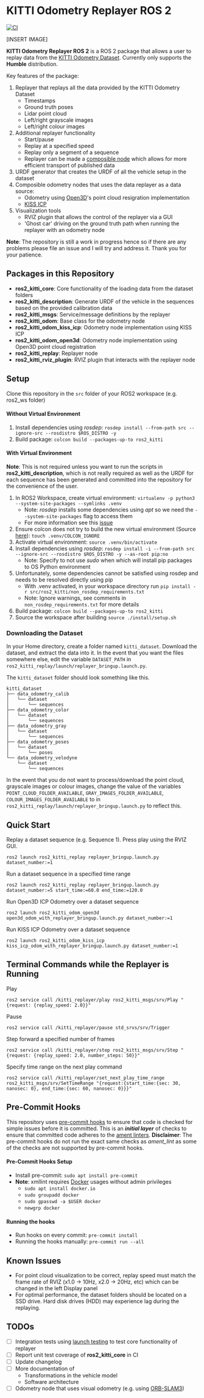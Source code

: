 # KITTI Odometry Replayer ROS 2

[![CI](https://github.com/tengfoonglam/ros2_kitti/actions/workflows/main.yml/badge.svg)](https://github.com/tengfoonglam/ros2_kitti/actions/workflows/main.yml)

[INSERT IMAGE]

**KITTI Odometry Replayer ROS 2** is a ROS 2 package that allows a user to replay data from the [KITTI Odometry Dataset](https://www.cvlibs.net/datasets/kitti/eval_odometry.php). Currently only supports the **Humble** distribution.

Key features of the package:
1. Replayer that replays all the data provided by the KITTI Odometry Dataset
    * Timestamps
    * Ground truth poses
    * Lidar point cloud
    * Left/right grayscale images
    * Left/right colour images
1. Additional replayer functionality
    * Start/pause
    * Replay at a specified speed
    * Replay only a segment of a sequence
    * Replayer can be made a [composible node](https://docs.ros.org/en/humble/Tutorials/Intermediate/Composition.html) which allows for more efficient transport of published data
1. URDF generator that creates the URDF of all the vehicle setup in the dataset
1. Composible odometry nodes that uses the data replayer as a data source:
    * Odometry using [Open3D](http://www.open3d.org/)'s point cloud resigration implementation
    * [KISS ICP](https://github.com/PRBonn/kiss-icp)
1. Visualization tools
    * RVIZ plugin that allows the control of the replayer via a GUI
    * 'Ghost car' driving on the ground truth path when running the replayer with an odometry node

**Note**: The repository is still a work in progress hence so if there are any problems please file an issue and I will try and address it. Thank you for your patience.

## Packages in this Repository

 * **ros2_kitti_core**: Core functionality of the loading data from the dataset folders
 * **ros2_kitti_description**: Generate URDF of the vehicle in the sequences based on the provided calibration data
 * **ros2_kitti_msgs**: Service/message definitions by the replayer
 * **ros2_kitti_odom**: Base class for the odometry node
 * **ros2_kitti_odom_kiss_icp**: Odometry node implementation using KISS ICP
 * **ros2_kitti_odom_open3d**: Odometry node implementation using Open3D point cloud registration
 * **ros2_kitti_replay**: Replayer node
 * **ros2_kitti_rviz_plugin**: RVIZ plugin that interacts with the replayer node

## Setup

Clone this repository in the `src` folder of your ROS2 workspace (e.g. ros2_ws folder)

#### Without Virtual Environment

1. Install dependencies using *rosdep*: `rosdep install --from-path src --ignore-src --rosdistro $ROS_DISTRO -y`
2. Build package: `colcon build --packages-up-to ros2_kitti`

#### With Virtual Environment

**Note**: This is not required unless you want to run the scripts in **ros2_kitti_description**, which is not really required as well as the URDF for each sequence has been generated and committed into the repository for the convenience of the user.

1. In ROS2 Workspace, create virtual environment: `virtualenv -p python3 --system-site-packages --symlinks .venv`
   * Note: *rosdep* installs some dependencies using *apt* so we need the `--system-site-packages` flag to access them
   * For more information see this [issue](https://github.com/ros2/ros2/issues/1094)
2. Ensure colcon does not try to build the new virtual environment (Source [here](https://docs.ros.org/en/humble/How-To-Guides/Using-Python-Packages.html)): `touch .venv/COLCON_IGNORE`
3. Activate virtual environment: `source .venv/bin/activate`
4. Install dependencies using *rosdep*: `rosdep install -i --from-path src --ignore-src --rosdistro $ROS_DISTRO -y --as-root pip:no`
   * Note: Specify to not use *sudo* when which will install pip packages to OS Python environment
5. Unfortunately, some dependencies cannot be satisfied using rosdep and needs to be resolved directly using pip
   * With .venv activated, in your workspace directory run `pip install -r src/ros2_kitti/non_rosdep_requirements.txt`
   * Note: Ignore warnings, see comments in `non_rosdep_requirements.txt` for more details
6. Build package: `colcon build --packages-up-to ros2_kitti`
7. Source the workspace after building `source ./install/setup.sh`

### Downloading the Dataset

In your Home directory, create a folder named `kitti_dataset`. Download the dataset, and extract the data into it. In the event that you want the files somewhere else, edit the variable `DATASET_PATH` in `ros2_kitti_replay/launch/replayer_bringup.launch.py`.

The `kitti_dataset` folder should look something like this.

```
kitti_dataset
├── data_odometry_calib
│   └── dataset
│       └── sequences
├── data_odometry_color
│   └── dataset
│       └── sequences
├── data_odometry_gray
│   └── dataset
│       └── sequences
├── data_odometry_poses
│   └── dataset
│       └── poses
└── data_odometry_velodyne
    └── dataset
        └── sequences
```

In the event that you do not want to process/download the point cloud, grayscale images or colour images, change the value of the variables `POINT_CLOUD_FOLDER_AVAILABLE`, `GRAY_IMAGES_FOLDER_AVAILABLE`, `COLOUR_IMAGES_FOLDER_AVAILABLE` to in `ros2_kitti_replay/launch/replayer_bringup.launch.py` to reflect this.

## Quick Start

Replay a dataset sequence (e.g. Sequence 1). Press play using the RVIZ GUI.

`ros2 launch ros2_kitti_replay replayer_bringup.launch.py dataset_number:=1`

Run a dataset sequence in a specified time range

`ros2 launch ros2_kitti_replay replayer_bringup.launch.py dataset_number:=5 start_time:=60.0 end_time:=120.0`

Run Open3D ICP Odometry over a dataset sequence

`ros2 launch ros2_kitti_odom_open3d open3d_odom_with_replayer_bringup.launch.py dataset_number:=1`

Run KISS ICP Odometry over a dataset sequence

`ros2 launch ros2_kitti_odom_kiss_icp kiss_icp_odom_with_replayer_bringup.launch.py dataset_number:=1`

## Terminal Commands while the Replayer is Running

Play

`ros2 service call /kitti_replayer/play ros2_kitti_msgs/srv/Play "{request: {replay_speed: 2.0}}" `

Pause

`ros2 service call /kitti_replayer/pause std_srvs/srv/Trigger`

Step forward a specified number of frames

`ros2 service call /kitti_replayer/step ros2_kitti_msgs/srv/Step "{request: {replay_speed: 2.0, number_steps: 50}}" `

Specify time range on the next play command

`ros2 service call /kitti_replayer/set_next_play_time_range ros2_kitti_msgs/srv/SetTimeRange "{request:{start_time:{sec: 30, nanosec: 0}, end_time:{sec: 60, nanosec: 0}}}" `

## Pre-Commit Hooks

This repository uses [pre-commit hooks](https://pre-commit.com/) to ensure that code is checked for simple issues before it is committed. This is an ***initial layer*** of checks to ensure that committed code adheres to the [ament linters](https://github.com/ament/ament_lint). **Disclaimer**: The pre-commit hooks do not run the exact same checks as *ament_lint* as some of the checks are not supported by pre-commit hooks.

#### Pre-Commit Hooks Setup

* Install pre-commit: `sudo apt install pre-commit`
* **Note**: xmllint requires [Docker](https://www.docker.com/) usages without admin privileges
  * `sudo apt install docker.io`
  * `sudo groupadd docker`
  * `sudo gpasswd -a $USER docker`
  * `newgrp docker`

#### Running the hooks

* Run hooks on every commit: `pre-commit install`
* Running the hooks manually: `pre-commit run --all`

## Known Issues

 * For point cloud visualization to be correct, replay speed must match the frame rate of RVIZ (x1.0 -> 10Hz, x2.0 -> 20Hz, etc) which can be changed in the left Display panel
 * For optimal performance, the dataset folders should be located on a SSD drive. Hard disk drives (HDD) may experience lag during the replaying.

## TODOs

- [ ] Integration tests using [launch testing](https://github.com/ros2/launch/tree/rolling/launch_testing) to test core functionality of replayer
- [ ] Report unit test coverage of **ros2_kitti_core** in CI
- [ ] Update changelog
- [ ] More documentation of
   * Transformations in the vehicle model
   * Software architecture
- [ ] Odometry node that uses visual odometry (e.g. using [ORB-SLAM3](https://github.com/UZ-SLAMLab/ORB_SLAM3))
